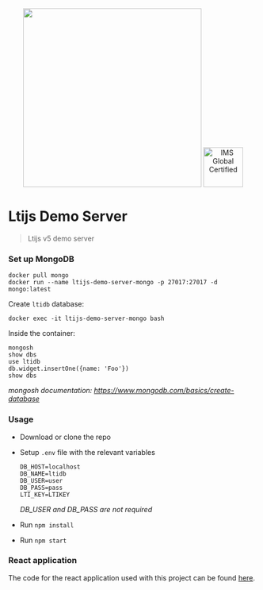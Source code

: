 <div align="center">
	<br>
	<br>
	<a href="https://cvmcosta.github.io/ltijs"><img width="360" src="https://raw.githubusercontent.com/Cvmcosta/ltijs/master/docs/logo-300.svg"></img></a>
  <a href="https://site.imsglobal.org/certifications/coursekey/ltijs"​ target='_blank'><img width="80" src="https://www.imsglobal.org/sites/default/files/IMSconformancelogoREG.png" alt="IMS Global Certified" border="0"></img></a>
</div>

# Ltijs Demo Server

> Ltijs v5 demo server

### Set up MongoDB

```
docker pull mongo
docker run --name ltijs-demo-server-mongo -p 27017:27017 -d mongo:latest
```

Create `ltidb` database:

```
docker exec -it ltijs-demo-server-mongo bash
```

Inside the container:

```
mongosh
show dbs
use ltidb
db.widget.insertOne({name: 'Foo'})
show dbs
```

_mongosh documentation: https://www.mongodb.com/basics/create-database_

### Usage

- Download or clone the repo

- Setup `.env` file with the relevant variables

  ```
  DB_HOST=localhost
  DB_NAME=ltidb
  DB_USER=user
  DB_PASS=pass
  LTI_KEY=LTIKEY
  ```

  _DB_USER and DB_PASS are not required_

- Run `npm install`

- Run `npm start`

### React application

The code for the react application used with this project can be found [here](https://github.com/Cvmcosta/ltijs-demo-client).
